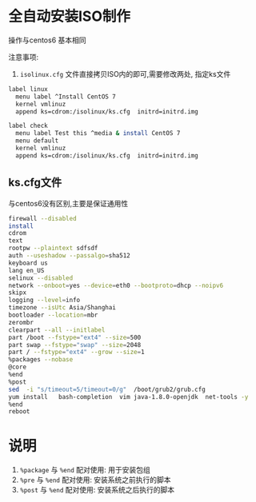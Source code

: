 # 全自动安装ISO制作


操作与centos6 基本相同

注意事项: 

1. `isolinux.cfg` 文件直接拷贝ISO内的即可,需要修改两处, 指定ks文件
```bash
label linux
  menu label ^Install CentOS 7
  kernel vmlinuz
  append ks=cdrom:/isolinux/ks.cfg  initrd=initrd.img

label check
  menu label Test this ^media & install CentOS 7
  menu default
  kernel vmlinuz
  append ks=cdrom:/isolinux/ks.cfg  initrd=initrd.img

```


## ks.cfg文件

与centos6没有区别,主要是保证通用性

```bash
firewall --disabled
install
cdrom
text
rootpw --plaintext sdfsdf
auth --useshadow --passalgo=sha512
keyboard us
lang en_US
selinux --disabled
network --onboot=yes --device=eth0 --bootproto=dhcp --noipv6
skipx
logging --level=info
timezone --isUtc Asia/Shanghai
bootloader --location=mbr
zerombr
clearpart --all --initlabel
part /boot --fstype="ext4" --size=500
part swap --fstype="swap" --size=2048
part / --fstype="ext4" --grow --size=1
%packages --nobase
@core
%end
%post
sed  -i "s/timeout=5/timeout=0/g"  /boot/grub2/grub.cfg
yum install   bash-completion  vim java-1.8.0-openjdk  net-tools -y
%end
reboot

```

# 说明

1. `%package` 与 `%end` 配对使用: 用于安装包组
2. `%pre` 与 `%end` 配对使用: 安装系统之前执行的脚本
3. `%post` 与 `%end` 配对使用: 安装系统之后执行的脚本 